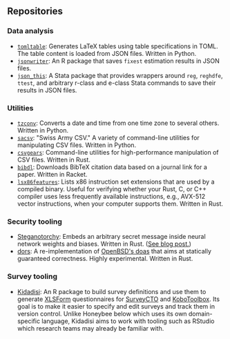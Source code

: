 
## Repositories

### Data analysis

- [`tomltable`](https://github.com/gn0/tomltable): Generates LaTeX tables using table specifications in TOML. The table content is loaded from JSON files. Written in Python.
- [`jsonwriter`](https://github.com/gn0/jsonwriter): An R package that saves `fixest` estimation results in JSON files.
- [`json_this`](https://github.com/gn0/json-this): A Stata package that provides wrappers around `reg`, `reghdfe`, `ttest`, and arbitrary r-class and e-class Stata commands to save their results in JSON files.

### Utilities

- [`tzconv`](https://github.com/gn0/tzconv): Converts a date and time from one time zone to several others. Written in Python.
- [`sacsv`](https://github.com/gn0/sacsv): "Swiss Army CSV." A variety of command-line utilities for manipulating CSV files. Written in Python.
- [`csvgears`](https://github.com/gn0/csvgears): Command-line utilities for high-performance manipulation of CSV files. Written in Rust.
- [`bibdl`](https://github.com/gn0/bibdl): Downloads BibTeX citation data based on a journal link for a paper. Written in Racket.
- [`lsx86features`](https://github.com/gn0/lsx86features): Lists x86 instruction set extensions that are used by a compiled binary. Useful for verifying whether your Rust, C, or C++ compiler uses less frequently available instructions, e.g., AVX-512 vector instructions, when your computer supports them. Written in Rust.

### Security tooling

- [Steganotorchy](https://github.com/gn0/steganotorchy): Embeds an arbitrary secret message inside neural network weights and biases. Written in Rust. ([See blog post.](https://blog.gabornyeki.com/2024-11-hiding-a-message-in-my-pytorch-weights/))
- [dors](https://github.com/gn0/dors): A re-implementation of [OpenBSD's doas](https://en.wikipedia.org/wiki/Doas) that aims at statically guaranteed correctness. Highly experimental. Written in Rust.

### Survey tooling

- [Kidadisi](https://github.com/gn0/kidadisi): An R package to build survey definitions and use them to generate [XLSForm](https://xlsform.org/en/) questionnaires for [SurveyCTO](https://www.surveycto.com/) and [KoboToolbox](https://www.kobotoolbox.org/). Its goal is to make it easier to specify and edit surveys and track them in version control. Unlike Honeybee below which uses its own domain-specific language, Kidadisi aims to work with tooling such as RStudio which research teams may already be familiar with.
